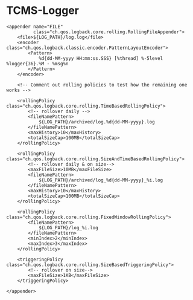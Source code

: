 # TCMS-Logger

    <appender name="FILE"
              class="ch.qos.logback.core.rolling.RollingFileAppender">
        <file>${LOG_PATH}/log.log</file>
        <encoder class="ch.qos.logback.classic.encoder.PatternLayoutEncoder">
            <Pattern>
                %d{dd-MM-yyyy HH:mm:ss.SSS} [%thread] %-5level %logger{36}.%M - %msg%n
            </Pattern>
        </encoder>

        <!-- Comment out rolling policies to test how the remaining one works -->

        <rollingPolicy class="ch.qos.logback.core.rolling.TimeBasedRollingPolicy">
            <!-- rollover daily -->
            <fileNamePattern>
                ${LOG_PATH}/archived/log.%d{dd-MM-yyyy}.log
            </fileNamePattern>
            <maxHistory>10</maxHistory>
            <totalSizeCap>100MB</totalSizeCap>
        </rollingPolicy>

        <rollingPolicy class="ch.qos.logback.core.rolling.SizeAndTimeBasedRollingPolicy">
            <!-- rollover daily & on size-->
            <maxFileSize>10MB</maxFileSize>
            <fileNamePattern>
                ${LOG_PATH}/archived/log_%d{dd-MM-yyyy}_%i.log
            </fileNamePattern>
            <maxHistory>10</maxHistory>
            <totalSizeCap>100MB</totalSizeCap>
        </rollingPolicy>

        <rollingPolicy class="ch.qos.logback.core.rolling.FixedWindowRollingPolicy">
            <fileNamePattern>
                ${LOG_PATH}/log_%i.log
            </fileNamePattern>
            <minIndex>2</minIndex>
            <maxIndex>3</maxIndex>
        </rollingPolicy>

        <triggeringPolicy class="ch.qos.logback.core.rolling.SizeBasedTriggeringPolicy">
            <!-- rollover on size-->
            <maxFileSize>1KB</maxFileSize>
        </triggeringPolicy>

    </appender>